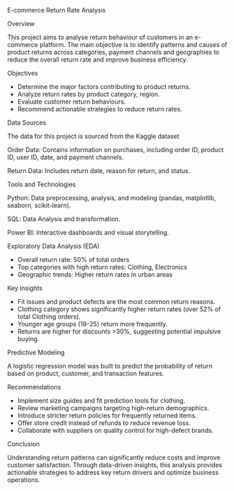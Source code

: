 E-commerce Return Rate Analysis

Overview

This project aims to analyse return behaviour of customers in an e-commerce platform. The main objective is to identify patterns and causes of product returns across categories, payment channels and geographies to reduce the overall return rate and improve business efficiency.

Objectives

- Determine the major factors contributing to product returns.
- Analyze return rates by product category, region.
- Evaluate customer return behaviours.
- Recommend actionable strategies to reduce return rates.

Data Sources

The data for this project is sourced from the Kaggle dataset

Order Data: Contains information on purchases, including order ID, product ID, user ID, date, and payment channels. 

Return Data: Includes return date, reason for return, and status.

Tools and Technologies

Python: Data preprocessing, analysis, and modeling (pandas, matplotlib, seaborn, scikit-learn). 

SQL: Data Analysis and transformation. 

Power BI: Interactive dashboards and visual storytelling.

Exploratory Data Analysis (EDA)

- Overall return rate: 50% of total orders
- Top categories with high return rates: Clothing, Electronics
- Geographic trends: Higher return rates in urban areas

Key Insights

- Fit issues and product defects are the most common return reasons.
- Clothing category shows significantly higher return rates (over 52% of total Clothing orders).
- Younger age groups (18–25) return more frequently.
- Returns are higher for discounts >30%, suggesting potential impulsive buying.

Predictive Modeling

A logistic regression model was built to predict the probability of return based on product, customer, and transaction features.

Recommendations

- Implement size guides and fit prediction tools for clothing.
- Review marketing campaigns targeting high-return demographics.
- Introduce stricter return policies for frequently returned items.
- Offer store credit instead of refunds to reduce revenue loss.
- Collaborate with suppliers on quality control for high-defect brands.

Conclusion

Understanding return patterns can significantly reduce costs and improve customer satisfaction. Through data-driven insights, this analysis provides actionable strategies to address key return drivers and optimize business operations.

